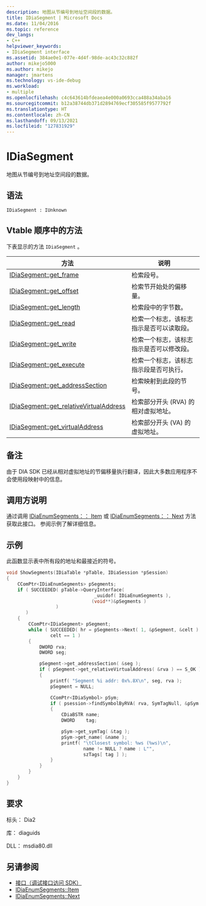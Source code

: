 ```yaml
---
description: 地图从节编号到地址空间段的数据。
title: IDiaSegment | Microsoft Docs
ms.date: 11/04/2016
ms.topic: reference
dev_langs:
- C++
helpviewer_keywords:
- IDiaSegment interface
ms.assetid: 384ae0e1-077e-4d4f-98de-ac43c32c882f
author: mikejo5000
ms.author: mikejo
manager: jmartens
ms.technology: vs-ide-debug
ms.workload:
- multiple
ms.openlocfilehash: c4c643614bfdeaea4e000a0693cca488a34aba16
ms.sourcegitcommit: b12a38744db371d2894769ecf305585f9577792f
ms.translationtype: HT
ms.contentlocale: zh-CN
ms.lasthandoff: 09/13/2021
ms.locfileid: "127831929"
---
```

# <a name="idiasegment"></a>IDiaSegment
地图从节编号到地址空间段的数据。

## <a name="syntax"></a>语法

```
IDiaSegment : IUnknown
```

## <a name="methods-in-vtable-order"></a>Vtable 顺序中的方法
下表显示的方法 `IDiaSegment` 。

|方法|说明|
|------------|-----------------|
|[IDiaSegment::get_frame](../../debugger/debug-interface-access/idiasegment-get-frame.md)|检索段号。|
|[IDiaSegment::get_offset](../../debugger/debug-interface-access/idiasegment-get-offset.md)|检索节开始处的偏移量。|
|[IDiaSegment::get_length](../../debugger/debug-interface-access/idiasegment-get-length.md)|检索段中的字节数。|
|[IDiaSegment::get_read](../../debugger/debug-interface-access/idiasegment-get-read.md)|检索一个标志，该标志指示是否可以读取段。|
|[IDiaSegment::get_write](../../debugger/debug-interface-access/idiasegment-get-write.md)|检索一个标志，该标志指示是否可以修改段。|
|[IDiaSegment::get_execute](../../debugger/debug-interface-access/idiasegment-get-execute.md)|检索一个标志，该标志指示段是否可执行。|
|[IDiaSegment::get_addressSection](../../debugger/debug-interface-access/idiasegment-get-addresssection.md)|检索映射到此段的节号。|
|[IDiaSegment::get_relativeVirtualAddress](../../debugger/debug-interface-access/idiasegment-get-relativevirtualaddress.md)|检索部分开头 (RVA) 的相对虚拟地址。|
|[IDiaSegment::get_virtualAddress](../../debugger/debug-interface-access/idiasegment-get-virtualaddress.md)|检索部分开头 (VA) 的虚拟地址。|

## <a name="remarks"></a>备注
由于 DIA SDK 已经从相对虚拟地址的节偏移量执行翻译，因此大多数应用程序不会使用段映射中的信息。

## <a name="notes-for-callers"></a>调用方说明
通过调用 [IDiaEnumSegments：： Item](../../debugger/debug-interface-access/idiaenumsegments-item.md) 或 [IDiaEnumSegments：： Next](../../debugger/debug-interface-access/idiaenumsegments-next.md) 方法获取此接口。 参阅示例了解详细信息。

## <a name="example"></a>示例
此函数显示表中所有段的地址和最接近的符号。

```C++
void ShowSegments(IDiaTable *pTable, IDiaSession *pSession)
{
    CComPtr<IDiaEnumSegments> pSegments;
    if ( SUCCEEDED( pTable->QueryInterface(
                                _uuidof( IDiaEnumSegments ),
                               (void**)&pSegments )
                  )
       )
    {
        CComPtr<IDiaSegment> pSegment;
        while ( SUCCEEDED( hr = pSegments->Next( 1, &pSegment, &celt ) ) &&
                celt == 1 )
        {
            DWORD rva;
            DWORD seg;

            pSegment->get_addressSection( &seg );
            if ( pSegment->get_relativeVirtualAddress( &rva ) == S_OK )
            {
                printf( "Segment %i addr: 0x%.8X\n", seg, rva );
                pSegment = NULL;

                CComPtr<IDiaSymbol> pSym;
                if ( psession->findSymbolByRVA( rva, SymTagNull, &pSym ) == S_OK )
                {
                    CDiaBSTR name;
                    DWORD    tag;

                    pSym->get_symTag( &tag );
                    pSym->get_name( &name );
                    printf( "\tClosest symbol: %ws (%ws)\n",
                            name != NULL ? name : L"",
                            szTags[ tag ] );
                }
            }
        }
    }
}
```

## <a name="requirements"></a>要求
标头： Dia2

库： diaguids

DLL： msdia80.dll

## <a name="see-also"></a>另请参阅
- [接口（调试接口访问 SDK）](../../debugger/debug-interface-access/interfaces-debug-interface-access-sdk.md)
- [IDiaEnumSegments::Item](../../debugger/debug-interface-access/idiaenumsegments-item.md)
- [IDiaEnumSegments::Next](../../debugger/debug-interface-access/idiaenumsegments-next.md)
